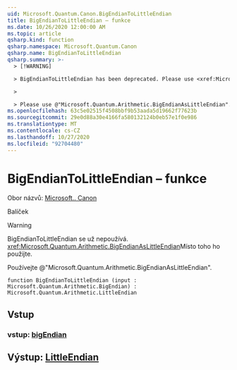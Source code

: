 ```yaml
---
uid: Microsoft.Quantum.Canon.BigEndianToLittleEndian
title: BigEndianToLittleEndian – funkce
ms.date: 10/26/2020 12:00:00 AM
ms.topic: article
qsharp.kind: function
qsharp.namespace: Microsoft.Quantum.Canon
qsharp.name: BigEndianToLittleEndian
qsharp.summary: >-
  > [!WARNING]

  > BigEndianToLittleEndian has been deprecated. Please use <xref:Microsoft.Quantum.Arithmetic.BigEndianAsLittleEndian> instead.

  >

  > Please use @"Microsoft.Quantum.Arithmetic.BigEndianAsLittleEndian".
ms.openlocfilehash: 63c5e02515f4508bbf9b53aada5d19662f77623b
ms.sourcegitcommit: 29e0d88a30e4166fa580132124b0eb57e1f0e986
ms.translationtype: MT
ms.contentlocale: cs-CZ
ms.lasthandoff: 10/27/2020
ms.locfileid: "92704480"
---
```

# <a name="bigendiantolittleendian-function"></a>BigEndianToLittleEndian – funkce

Obor názvů: [Microsoft.. Canon](xref:Microsoft.Quantum.Canon)

Balíček [](https://nuget.org/packages/)


> [!WARNING]
> BigEndianToLittleEndian se už nepoužívá. <xref:Microsoft.Quantum.Arithmetic.BigEndianAsLittleEndian>Místo toho ho použijte.
>
> Používejte @"Microsoft.Quantum.Arithmetic.BigEndianAsLittleEndian".



```qsharp
function BigEndianToLittleEndian (input : Microsoft.Quantum.Arithmetic.BigEndian) : Microsoft.Quantum.Arithmetic.LittleEndian
```


## <a name="input"></a>Vstup

### <a name="input--bigendian"></a>vstup: [bigEndian](xref:Microsoft.Quantum.Arithmetic.BigEndian)





## <a name="output--littleendian"></a>Výstup: [LittleEndian](xref:Microsoft.Quantum.Arithmetic.LittleEndian)


